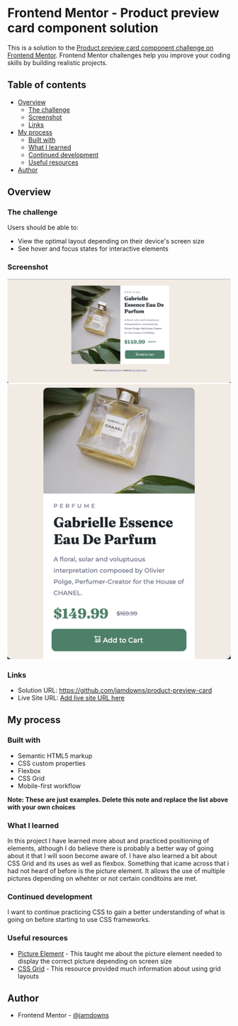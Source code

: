# Frontend Mentor - Product preview card component solution

This is a solution to the [Product preview card component challenge on Frontend Mentor](https://www.frontendmentor.io/challenges/product-preview-card-component-GO7UmttRfa). Frontend Mentor challenges help you improve your coding skills by building realistic projects.

## Table of contents

- [Overview](#overview)
  - [The challenge](#the-challenge)
  - [Screenshot](#screenshot)
  - [Links](#links)
- [My process](#my-process)
  - [Built with](#built-with)
  - [What I learned](#what-i-learned)
  - [Continued development](#continued-development)
  - [Useful resources](#useful-resources)
- [Author](#author)

## Overview

### The challenge

Users should be able to:

- View the optimal layout depending on their device's screen size
- See hover and focus states for interactive elements

### Screenshot

![](desktop.png)
![](mobile.png)

### Links

- Solution URL: <https://github.com/jamdowns/product-preview-card>
- Live Site URL: [Add live site URL here](https://your-live-site-url.com)

## My process

### Built with

- Semantic HTML5 markup
- CSS custom properties
- Flexbox
- CSS Grid
- Mobile-first workflow

**Note: These are just examples. Delete this note and replace the list above with your own choices**

### What I learned

In this project I have learned more about and practiced positioning of elements, although I do
believe there is probably a better way of going about it that I will soon become aware of. I have also learned a bit about CSS Grid and its uses as well as flexbox. Something that icame across that i had not heard of before is the picture element. It allows the use of multiple pictures depending on whehter or not certain conditoins are met.

### Continued development

I want to continue practicing CSS to gain a better understanding  of what is going on before starting to use CSS frameworks.

### Useful resources

- [Picture Element](https://developer.mozilla.org/en-US/docs/Web/HTML/Element/picture) - This taught me about the picture element needed to display the correct picture depending on screen size
- [CSS Grid](https://www.w3schools.com/css/css_grid.asp) - This resource provided much information about using grid layouts

## Author

- Frontend Mentor - [@jamdowns](https://www.frontendmentor.io/profile/jamdowns)
